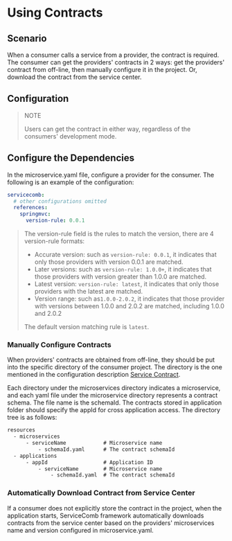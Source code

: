 # Using Contracts
## Scenario

When a consumer calls a service from a provider, the contract is required. The consumer can get the providers' contracts in 2 ways: get the providers' contract from off-line, then manually configure it in the  project. Or, download the contract from the service center.

## Configuration

> NOTE
>
> Users can get the contract in either way, regardless of the consumers' development mode.

## Configure the Dependencies

In the microservice.yaml file, configure a provider for the consumer. The following is an example of the configuration:

```yaml
servicecomb:
  # other configurations omitted
  references:
    springmvc:
      version-rule: 0.0.1
```

> The version-rule field is the rules to match the version, there are 4 version-rule formats:
>
> * Accurate version: such as `version-rule: 0.0.1`, it indicates that only those  providers with version 0.0.1 are matched.
> * Later versions: such as `version-rule: 1.0.0+`, it indicates that those providers with version greater than 1.0.0 are matched.
> * Latest version: `version-rule: latest`, it indicates that only  those providers with the latest are matched.
> * Version range: such as`1.0.0-2.0.2`,  it indicates that those provider with versions between 1.0.0 and 2.0.2 are matched, including 1.0.0 and 2.0.2
>
> The default version matching rule is `latest`.

### Manually Configure Contracts

When providers' contracts are obtained from off-line,  they should be put into the specific directory of the consumer project. The directory is the one mentioned in the configuration description [Service Contract](/java-chassis-reference/en_US/build-provider/define-contract.md).

Each directory under the microservices directory indicates a microservice, and each yaml file under the microservice directory represents a contract schema. The file name is the schemaId. The contracts stored in application folder should specify the appId for cross application access. The directory tree is as follows:

```txt
resources
  - microservices
      - serviceName            # Microservice name
          - schemaId.yaml      # The contract schemaId
  - applications
      - appId                  # Application ID
          - serviceName        # Microservice name
              - schemaId.yaml  # The contract schemaId
```

### Automatically Download Contract from Service Center

If a consumer does not explicitly store the contract in the project, when the application starts, ServiceComb framework automatically downloads contracts from the service center based on the providers' microservices name and version configured in microservice.yaml.
